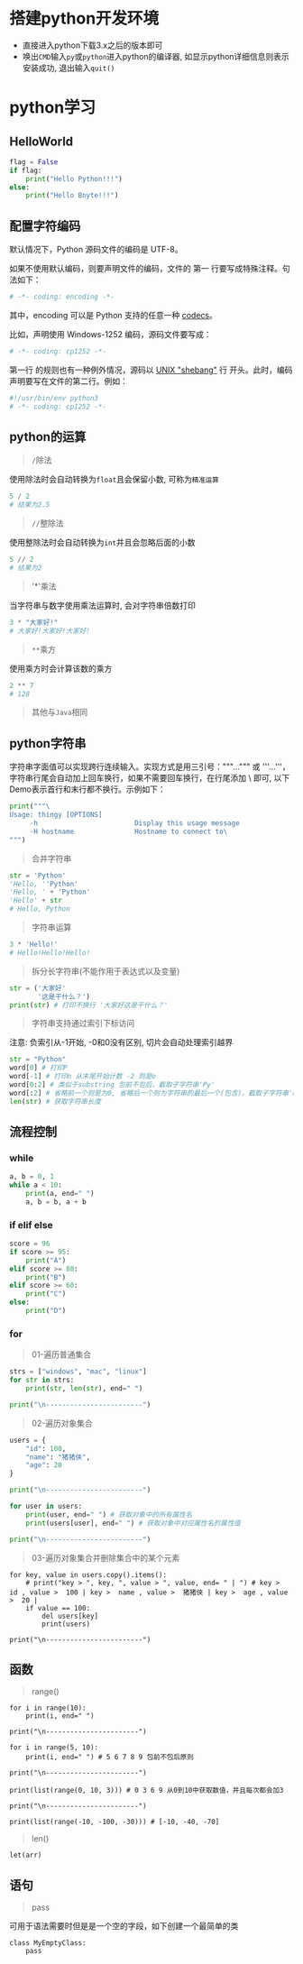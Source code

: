 # 搭建python开发环境

- 直接进入python下载3.x之后的版本即可
- 唤出`CMD`输入`py`或`python`进入python的编译器, 如显示python详细信息则表示安装成功, 退出输入`quit()`

# python学习

## HelloWorld

```python
flag = False
if flag: 
    print("Hello Python!!!")
else:
    print("Hello Bnyte!!!")
```

## 配置字符编码

默认情况下，Python 源码文件的编码是 UTF-8。

如果不使用默认编码，则要声明文件的编码，文件的 第一 行要写成特殊注释。句法如下：

```python
# -*- coding: encoding -*-
```

其中，encoding 可以是 Python 支持的任意一种 [codecs](https://docs.python.org/zh-cn/3/library/codecs.html#module-codecs)。

比如，声明使用 Windows-1252 编码，源码文件要写成：

```python
# -*- coding: cp1252 -*-
```

第一行 的规则也有一种例外情况，源码以 [UNIX "shebang"](https://docs.python.org/zh-cn/3/tutorial/appendix.html#tut-scripts) 行 开头。此时，编码声明要写在文件的第二行。例如：

```python
#!/usr/bin/env python3
# -*- coding: cp1252 -*-
```

## python的运算

> `/`除法

使用除法时会自动转换为`float`且会保留小数, 可称为`精准运算`

```python
5 / 2
# 结果为2.5
```

> `//`整除法

使用整除法时会自动转换为`int`并且会忽略后面的小数

```python
5 // 2
# 结果为2
```

> '*'乘法

当字符串与数字使用乘法运算时, 会对字符串倍数打印

```python
3 * "大家好!"
# 大家好!大家好!大家好!
```

> `**`乘方

使用乘方时会计算该数的乘方

```python
2 ** 7
# 128
```

> 其他与`Java`相同

## python字符串

字符串字面值可以实现跨行连续输入。实现方式是用三引号："""...""" 或 '''...'''，字符串行尾会自动加上回车换行，如果不需要回车换行，在行尾添加 \ 即可, 以下Demo表示首行和末行都不换行。示例如下：

```python
print("""\
Usage: thingy [OPTIONS]
     -h                        Display this usage message
     -H hostname               Hostname to connect to\
""")
```

> 合并字符串

```python
str = 'Python'
'Hello, ''Python' 
'Hello, ' + 'Python'
'Hello' + str
# Hello, Python
```

> 字符串运算

```python
3 * 'Hello!'
# Hello!Hello!Hello! 
```

> 拆分长字符串(不能作用于表达式以及变量)

```python
str = ('大家好'
       '这是干什么？')
print(str) # 打印不换行 '大家好这是干什么？'
```

> 字符串支持通过索引下标访问

注意: 负索引从-1开始, -0和0没有区别, 切片会自动处理索引越界

```python
str = "Python"
word[0] # 打印P
word[-1] # 打印n 从末尾开始计数 -2 则是o
word[0:2] # 类似于substring 包前不包后，截取子字符串'Py'
word[:2] # 省略前一个则是为0, 省略后一个则为字符串的最后一个(包含)，截取子字符串'Py'
len(str) # 获取字符串长度
```

## 流程控制

### while

```python
a, b = 0, 1
while a < 10:
    print(a, end=" ")
    a, b = b, a + b
```

### if elif else

```python
score = 96
if score >= 95:
    print("A")
elif score >= 80:
    print("B")
elif score >= 60:
    print("C")
else:
    print("D")
```

### for

> 01-遍历普通集合
```python
strs = ["windows", "mac", "linux"]
for str in strs:
    print(str, len(str), end=" ")

print("\n------------------------")
```

> 02-遍历对象集合
```python
users = {
    "id": 100,
    "name": "猪猪侠",
    "age": 20
}

print("\n------------------------")

for user in users:
    print(user, end=" ") # 获取对象中的所有属性名
    print(users[user], end=" ") # 获取对象中对应属性名的属性值

print("\n------------------------")
```

> 03-遍历对象集合并删除集合中的某个元素
```
for key, value in users.copy().items():
    # print("key > ", key, ", value > ", value, end= " | ") # key >  id , value >  100 | key >  name , value >  猪猪侠 | key >  age , value >  20 |
    if value == 100:
        del users[key]
        print(users)

print("\n------------------------")
```

## 函数

> range()
```
for i in range(10):
    print(i, end=" ")

print("\n-----------------------")

for i in range(5, 10):
    print(i, end=" ") # 5 6 7 8 9 包前不包后原则

print("\n-----------------------")

print(list(range(0, 10, 3))) # 0 3 6 9 从0到10中获取数值，并且每次都会加3

print("\n-----------------------")

print(list(range(-10, -100, -30))) # [-10, -40, -70]
```

> len()
```
let(arr)
```

## 语句

> pass

可用于语法需要时但是是一个空的字段，如下创建一个最简单的类

```
class MyEmptyClass:
    pass
```